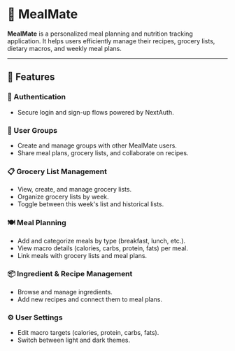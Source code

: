 # 🥗 MealMate

**MealMate** is a personalized meal planning and nutrition tracking application. It helps users efficiently manage their recipes, grocery lists, dietary macros, and weekly meal plans.

---

## 🚀 Features

### 🔐 Authentication

- Secure login and sign-up flows powered by NextAuth.

### 👥 User Groups

- Create and manage groups with other MealMate users.
- Share meal plans, grocery lists, and collaborate on recipes.

### 📋 Grocery List Management

- View, create, and manage grocery lists.
- Organize grocery lists by week.
- Toggle between this week's list and historical lists.

### 🍽️ Meal Planning

- Add and categorize meals by type (breakfast, lunch, etc.).
- View macro details (calories, carbs, protein, fats) per meal.
- Link meals with grocery lists and meal plans.

### 📦 Ingredient & Recipe Management

- Browse and manage ingredients.
- Add new recipes and connect them to meal plans.

### ⚙️ User Settings

- Edit macro targets (calories, protein, carbs, fats).
- Switch between light and dark themes.
